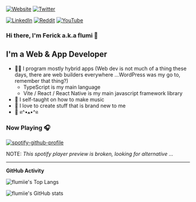 [![Website](https://img.shields.io/website?label=flumi.space&style=for-the-badge&url=https%3A%2F%2Fflumi.space)](https://flumi.space)
[![Twitter](https://img.shields.io/twitter/follow/flumi_husky?color=1DA1F2&logo=twitter&style=for-the-badge)](https://twitter.com/intent/follow?original_referer=https%3A%2F%2Fgithub.com%2Fflumiie&screen_name=flumi_husky)

<!--[![Instagram](https://img.shields.io/badge/Instagram-%23E4405F.svg?style=for-the-badge&logo=Instagram&logoColor=white)](https://www.instagram.com/flumiie/)-->

[![LinkedIn](https://img.shields.io/badge/linkedin-%230077B5.svg?style=for-the-badge&logo=linkedin&logoColor=white)](https://www.linkedin.com/in/ferick/)
[![Reddit](https://img.shields.io/badge/Reddit-FF4500?style=for-the-badge&logo=reddit&logoColor=white)](https://www.reddit.com/user/aircatcher1)
[![YouTube](https://img.shields.io/badge/YouTube-%23FF0000.svg?style=for-the-badge&logo=YouTube&logoColor=white)](https://www.youtube.com/channel/UCBhpGOjRDqbmkGBxXMH9nbA)

<!-- [![Linktree](https://img.shields.io/badge/linktree-1de9b6?style=for-the-badge&logo=linktree&logoColor=white)](https://linktr.ee/flumi) -->

### Hi there, I'm Ferick a.k.a flumi 👋

## I'm a Web & App Developer

- 👩‍💻 I program mostly hybrid apps (Web dev is not much of a thing these days, there are web builders everywhere ...WordPress was my go to, remember that thing?)
  - TypeScript is my main language
  - Vite / React / React Native is my main javascript framework library
- 🎼 I self-taught on how to make music
- 🌱 I love to create stuff that is brand new to me
- 🦊 ฅ^•ﻌ•^ฅ

### Now Playing 🎧

[![spotify-github-profile](https://spotify-github-profile.vercel.app/api/view?uid=killdistance&cover_image=true&theme=default&show_offline=true&background_color=121212&interchange=true&bar_color=53b14f&bar_color_cover=false)](https://spotify-github-profile.vercel.app/api/view?uid=killdistance&redirect=true)

NOTE: _This spotify player preview is broken, looking for alternative ..._

---

<summary><b>GitHub Activity</b></summary>
  
<!--START_SECTION:activity-->
<!--END_SECTION:activity-->

![flumiie's Top Langs](https://github-readme-stats.vercel.app/api/top-langs/?username=flumiie&langs_count=8&theme=transparent&title_color=ee81ac&text_color=ffffff&icon_color=ee81ac&hide_border=true)

![flumiie's GitHub stats](https://github-readme-stats.vercel.app/api?username=flumiie&show_icons=true&theme=transparent&title_color=ee81ac&text_color=ffffff&icon_color=ee81ac&hide_border=true)
